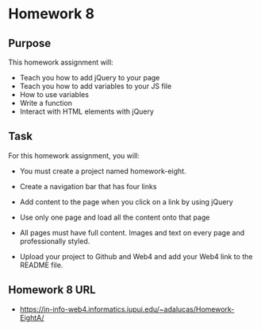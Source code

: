 # Homework  8

## Purpose

This homework assignment will:

* Teach you how to add jQuery to your page
* Teach you how to add variables to your JS file
* How to use variables
* Write a function
* Interact with HTML elements with jQuery

## Task

For this homework assignment, you will:

* You must create a project named homework-eight.

* Create a navigation bar that has four links 
* Add content to the page when you click on a link by using jQuery
* Use only one page and load all the content onto that page 
* All pages must have full content. Images and text on every page and professionally styled.
* Upload your project to Github and Web4 and add your Web4 link to the README file. 

## Homework 8 URL

* https://in-info-web4.informatics.iupui.edu/~adalucas/Homework-EightA/